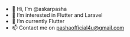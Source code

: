 - 👋 Hi, I’m @askarpasha
- 👀 I’m interested in Flutter and Laravel
- 🌱 I’m currently Flutter
- 📫 Contact me on pashaofficial4u@gmail.com

